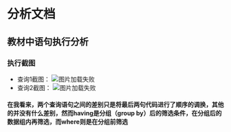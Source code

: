 # 分析文档
## 教材中语句执行分析
### 执行截图
* 查询1截图：
![图片加载失败](https://github.com/hwrbox/Oracle/raw/master/test/4.png)
* 查询2截图：
![图片加载失败](https://github.com/hwrbox/Oracle/raw/master/test/3.png)
#### 在我看来，两个查询语句之间的差别只是将最后两句代码进行了顺序的调换，其他的并没有什么差别，然而having是分组（group by）后的筛选条件，在分组后的数据组内再筛选，而where则是在分组前筛选
